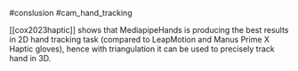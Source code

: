 #conslusion
#cam_hand_tracking 

[[cox2023haptic]] shows that MediapipeHands is producing the best results in 2D hand tracking task (compared to LeapMotion and Manus Prime X Haptic gloves), hence with triangulation it can be used to precisely track hand in 3D.